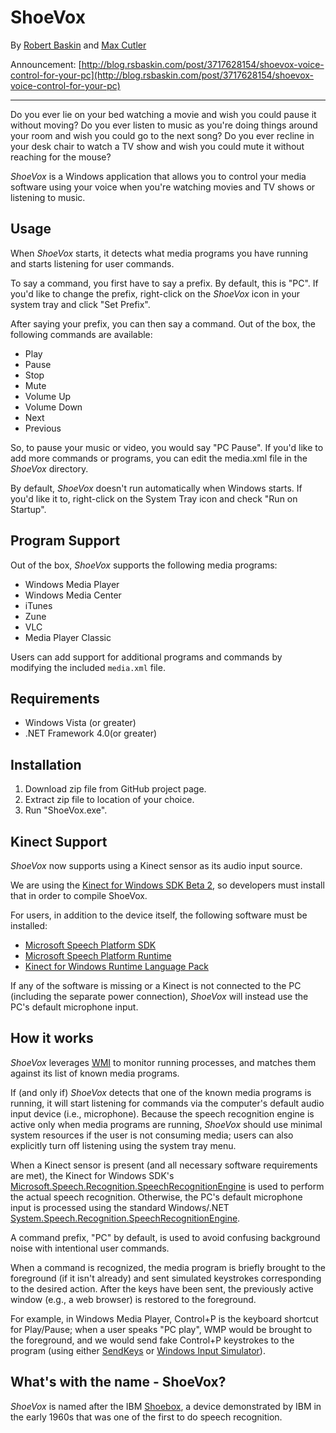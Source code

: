 ShoeVox
===============

By [Robert Baskin](http://www.rsbaskin.com) and [Max Cutler](http://maxcutler.com)

Announcement: [http://blog.rsbaskin.com/post/3717628154/shoevox-voice-control-for-your-pc](http://blog.rsbaskin.com/post/3717628154/shoevox-voice-control-for-your-pc)

---------------

Do you ever lie on your bed watching a movie and wish you could pause it without moving? Do you ever listen to music as you're
doing things around your room and wish you could go to the next song? Do you ever recline in your desk chair to watch a TV show
and wish you could mute it without reaching for the mouse?

_ShoeVox_ is a Windows application that allows you to control your media software using your voice when you're watching
movies and TV shows or listening to music.

Usage
---------------

When _ShoeVox_ starts, it detects what media programs you have running and starts listening for user commands.

To say a command, you first have to say a prefix. By default, this is "PC". If you'd like to change the prefix, right-click
on the _ShoeVox_ icon in your system tray and click "Set Prefix".

After saying your prefix, you can then say a command. Out of the box, the following commands are available:

 * Play
 * Pause
 * Stop
 * Mute
 * Volume Up
 * Volume Down
 * Next
 * Previous
 
So, to pause your music or video, you would say "PC Pause". If you'd like to add more commands or programs, you can
edit the media.xml file in the _ShoeVox_ directory.

By default, _ShoeVox_ doesn't run automatically when Windows starts. If you'd like it to, right-click on the System Tray
icon and check "Run on Startup".

Program Support
---------------

Out of the box, _ShoeVox_ supports the following media programs:

* Windows Media Player
* Windows Media Center
* iTunes
* Zune
* VLC
* Media Player Classic

Users can add support for additional programs and commands by modifying the included `media.xml` file.

Requirements
---------------

* Windows Vista (or greater)
* .NET Framework 4.0(or greater)


Installation
---------------

1. Download zip file from GitHub project page.
2. Extract zip file to location of your choice.
3. Run "ShoeVox.exe".

Kinect Support
---------------

_ShoeVox_ now supports using a Kinect sensor as its audio input source. 

We are using the [Kinect for Windows SDK Beta 2](http://www.kinectforwindows.org), so developers must install that in order to compile ShoeVox.

For users, in addition to the device itself, the following software must be installed:

* [Microsoft Speech Platform SDK](http://www.microsoft.com/download/en/details.aspx?id=14373)
* [Microsoft Speech Platform Runtime](http://www.microsoft.com/download/en/details.aspx?id=10208)
* [Kinect for Windows Runtime Language Pack](http://go.microsoft.com/fwlink/?LinkId=220942)

If any of the software is missing or a Kinect is not connected to the PC (including the separate power connection), _ShoeVox_ will instead use the PC's default microphone input.

How it works
---------------

_ShoeVox_ leverages [WMI](http://msdn.microsoft.com/en-us/library/aa394582.aspx) to monitor running processes,
and matches them against its list of known media programs. 

If (and only if) _ShoeVox_ detects that one of the known media programs is running, it will start listening
for commands via the computer's default audio input device (i.e., microphone). Because the speech recognition engine
is active only when media programs are running, _ShoeVox_ should use minimal system resources if the user is
not consuming media; users can also explicitly turn off listening using the system tray menu.

When a Kinect sensor is present (and all necessary software requirements are met), the Kinect for Windows SDK's 
[Microsoft.Speech.Recognition.SpeechRecognitionEngine](http://msdn.microsoft.com/en-us/library/microsoft.speech.recognition.speechrecognitionengine.aspx)
is used to perform the actual speech recognition. Otherwise, the PC's default microphone input is processed using
the standard Windows/.NET [System.Speech.Recognition.SpeechRecognitionEngine](http://msdn.microsoft.com/en-us/library/system.speech.recognition.speechrecognitionengine.aspx).

A command prefix, "PC" by default, is used to avoid confusing background noise with intentional user commands.

When a command is recognized, the media program is briefly brought to the foreground (if it isn't already) and sent 
simulated keystrokes corresponding to the desired action.  After the keys have been sent, the previously active window 
(e.g., a web browser) is restored to the foreground.

For example, in Windows Media Player, Control+P is the keyboard shortcut for Play/Pause; when a user speaks "PC play", 
WMP would be brought to the foreground, and we would send fake Control+P keystrokes to the program (using either
[SendKeys](http://msdn.microsoft.com/en-us/library/system.windows.forms.sendkeys.aspx) or 
[Windows Input Simulator](http://inputsimulator.codeplex.com/)).


What's with the name - ShoeVox?
---------------
_ShoeVox_ is named after the IBM [Shoebox](http://www-03.ibm.com/ibm/history/exhibits/specialprod1/specialprod1_7.html), a device
demonstrated by IBM in the early 1960s that was one of the first to do speech recognition.